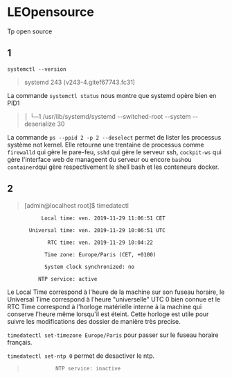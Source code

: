 # LEOpensource
Tp open source

## 1
`systemctl --version`
> systemd 243 (v243-4.gitef67743.fc31)


La commande `systemctl status` nous montre que systemd opère bien en PID1
> │ └─1 /usr/lib/systemd/systemd --switched-root --system --deserialize 30
           
La commande `ps --ppid 2 -p 2 --deselect` permet de lister les processus système not kernel. Elle retourne une trentaine de processus comme `firewalld` qui gère le pare-feu, `sshd` qui gère le serveur ssh, `cockpit-ws` qui gère l'interface web de manageent du serveur ou encore `bash`ou `containerd`qui gère respectivement le shell bash et les conteneurs docker.

## 2

> [admin@localhost root]$ timedatectl

               Local time: ven. 2019-11-29 11:06:51 CET

           Universal time: ven. 2019-11-29 10:06:51 UTC

                 RTC time: ven. 2019-11-29 10:04:22

                Time zone: Europe/Paris (CET, +0100)
                
                System clock synchronized: no
                
              NTP service: active




Le Local Time correspond à l'heure de la machine sur son fuseau horaire, le Universal Time correspond à l'heure  "universelle" UTC 0 bien connue et le RTC Time correspond à l'horloge matérielle interne à la machine qui conserve l'heure même lorsqu'il est éteint. Cette horloge est utile pour suivre les modifications des dossier de manière très precise.

`timedatectl set-timezone Europe/Paris` pour passer sur le fuseau horaire français.

`timedatectl set-ntp 0` permet de desactiver le ntp.
>               NTP service: inactive




